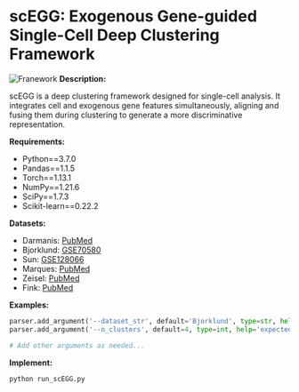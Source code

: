 # scEGG: Exogenous Gene-guided Single-Cell Deep Clustering Framework
![Franework](https://github.com/DayuHuu/scEGA/blob/master/scEGG_framework.png)
**Description:**

scEGG is a deep clustering framework designed for single-cell analysis. It integrates cell and exogenous gene features simultaneously, aligning and fusing them during clustering to generate a more discriminative representation.

**Requirements:**

- Python==3.7.0
- Pandas==1.1.5
- Torch==1.13.1
- NumPy==1.21.6
- SciPy==1.7.3
- Scikit-learn==0.22.2

**Datasets:**

- Darmanis: [PubMed](https://pubmed.ncbi.nlm.nih.gov/26060301/)
- Bjorklund: [GSE70580](https://www.ncbi.nlm.nih.gov/geo/query/acc.cgi?acc=GSE70580)
- Sun: [GSE128066](https://www.ncbi.nlm.nih.gov/geo/query/acc.cgi?acc=GSE128066)
- Marques: [PubMed](https://pubmed.ncbi.nlm.nih.gov/30078729/)
- Zeisel: [PubMed](https://pubmed.ncbi.nlm.nih.gov/25700174/)
- Fink: [PubMed](https://pubmed.ncbi.nlm.nih.gov/35914526/)

**Examples:**

```python
parser.add_argument('--dataset_str', default='Bjorklund', type=str, help='name of dataset')
parser.add_argument('--n_clusters', default=4, type=int, help='expected number of clusters')

# Add other arguments as needed...


```
**Implement:**
```python
python run_scEGG.py
```




